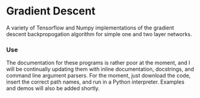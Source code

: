 # Gradient Descent

A variety of Tensorflow and Numpy implementations of the gradient descent backpropogation algorithm for simple one and two layer networks.

### Use

The documentation for these programs is rather poor at the moment, and I will be continually updating them with inline documentation, docstrings, and command line argument parsers. For the moment, just download the code, insert the correct path names, and run in a Python interpreter. Examples and demos will also be added shortly.
